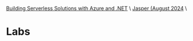 [Building Serverless Solutions with Azure and .NET](https://github.com/TaleLearnCode/BuildingServerlessSolutions) \ [Jasper (August 2024](..\README.md) \

# Labs